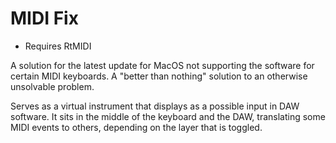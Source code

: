 # MIDI Fix
- Requires RtMIDI

A solution for the latest update for MacOS not supporting the software for certain MIDI keyboards. A "better than nothing" solution to an otherwise unsolvable problem.

Serves as a virtual instrument that displays as a possible input in DAW software. It sits in the middle of the keyboard and the DAW, translating some MIDI events to others, depending on the layer that is toggled.
